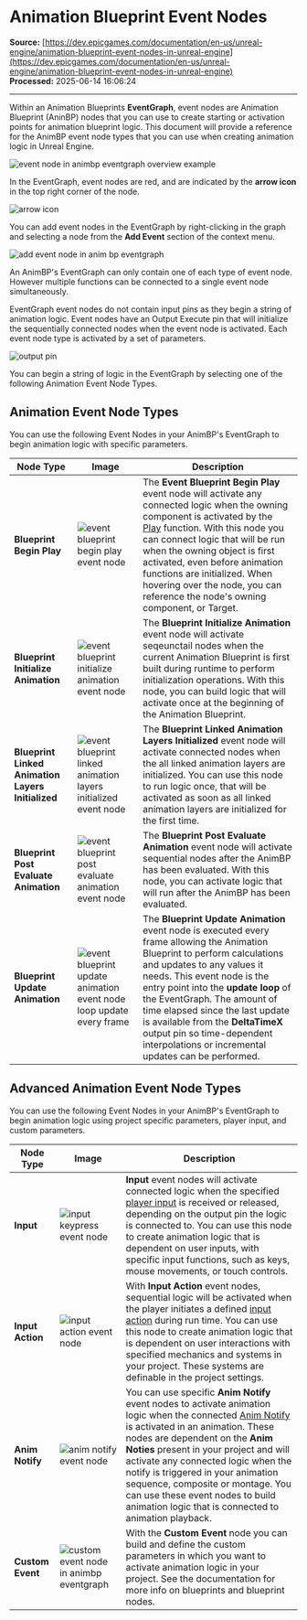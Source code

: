# Animation Blueprint Event Nodes

**Source:** [https://dev.epicgames.com/documentation/en-us/unreal-engine/animation-blueprint-event-nodes-in-unreal-engine](https://dev.epicgames.com/documentation/en-us/unreal-engine/animation-blueprint-event-nodes-in-unreal-engine)  
**Processed:** 2025-06-14 16:06:24

---

Within an Animation Blueprints **EventGraph**, event nodes are Animation Blueprint (AninBP) nodes that you can use to create starting or activation points for animation blueprint logic. This document will provide a reference for the AnimBP event node types that you can use when creating animation logic in Unreal Engine.

![event node in animbp eventgraph overview example](https://d1iv7db44yhgxn.cloudfront.net/documentation/images/503f9852-f32d-4915-ae8e-8b332e3e9b3d/overview.png)

In the EventGraph, event nodes are red, and are indicated by the **arrow icon** in the top right corner of the node.

![arrow icon](https://d1iv7db44yhgxn.cloudfront.net/documentation/images/03ef5b97-10f9-4ba4-8971-9769a0b8533e/arrowicon.png)

You can add event nodes in the EventGraph by right-clicking in the graph and selecting a node from the **Add Event** section of the context menu.

![add event node in anim bp eventgraph](https://d1iv7db44yhgxn.cloudfront.net/documentation/images/f563e74a-cd0b-4156-a729-edcf06fe41f7/addeventnode.png)

An AnimBP's EventGraph can only contain one of each type of event node. However multiple functions can be connected to a single event node simultaneously.

EventGraph event nodes do not contain input pins as they begin a string of animation logic. Event nodes have an Output Execute pin that will initialize the sequentially connected nodes when the event node is activated. Each event node type is activated by a set of parameters.

![output pin](https://d1iv7db44yhgxn.cloudfront.net/documentation/images/3f046e3f-cc16-455e-ac50-b2401cf06620/outputpin.png)

You can begin a string of logic in the EventGraph by selecting one of the following Animation Event Node Types.

## Animation Event Node Types

You can use the following Event Nodes in your AnimBP's EventGraph to begin animation logic with specific parameters.

| Node Type | Image | Description |
| --- | --- | --- |
| **Blueprint Begin Play** | ![event blueprint begin play event node](https://d1iv7db44yhgxn.cloudfront.net/documentation/images/f57f381b-e72a-4f9f-a8b0-f3daa4739919/beginplay.png) | The **Event Blueprint Begin Play** event node will activate any connected logic when the owning component is activated by the [Play](/documentation/en-us/unreal-engine/playing-and-simulating-in-unreal-engine) function. With this node you can connect logic that will be run when the owning object is first activated, even before animation functions are initialized. When hovering over the node, you can reference the node's owning component, or Target. |
| **Blueprint Initialize Animation** | ![event blueprint initialize animation event node](https://d1iv7db44yhgxn.cloudfront.net/documentation/images/5022308a-5786-4613-a310-d957cc263a9a/bpinit.png) | The **Blueprint Initialize Animation** event node will activate seqeunctail nodes when the current Animation Blueprint is first built during runtime to perform initialization operations. With this node, you can build logic that will activate once at the beginning of the Animation Blueprint. |
| **Blueprint Linked Animation Layers Initialized** | ![event blueprint linked animation layers initialized event node](https://d1iv7db44yhgxn.cloudfront.net/documentation/images/1e53082d-f371-4dbc-b2b2-1d301c6ee26d/linkedaniminit.png) | The **Blueprint Linked Animation Layers Initialized** event node will activate connected nodes when the all linked animation layers are initialized. You can use this node to run logic once, that will be activated as soon as all linked animation layers are initialized for the first time. |
| **Blueprint Post Evaluate Animation** | ![event blueprint post evaluate animation event node](https://d1iv7db44yhgxn.cloudfront.net/documentation/images/c38055bd-d0b3-470d-b0bc-7531590216ba/postevaluate.png) | The **Blueprint Post Evaluate Animation** event node will activate sequential nodes after the AnimBP has been evaluated. With this node, you can activate logic that will run after the AnimBP has been evaluated. |
| **Blueprint Update Animation** | ![event blueprint update animation event node loop update every frame](https://d1iv7db44yhgxn.cloudfront.net/documentation/images/1706fbb1-4dcd-4d90-9b86-898376e0b2ff/updateanim.png) | The **Blueprint Update Animation** event node is executed every frame allowing the Animation Blueprint to perform calculations and updates to any values it needs. This event node is the entry point into the **update loop** of the EventGraph. The amount of time elapsed since the last update is available from the **DeltaTimeX** output pin so time-dependent interpolations or incremental updates can be performed. |

## Advanced Animation Event Node Types

You can use the following Event Nodes in your AnimBP's EventGraph to begin animation logic using project specific parameters, player input, and custom parameters.

| Node Type | Image | Description |
| --- | --- | --- |
| **Input** | ![input keypress event node](https://d1iv7db44yhgxn.cloudfront.net/documentation/images/e5546330-7431-40be-846c-d27bd50bafc2/keypress.png) | **Input** event nodes will activate connected logic when the specified [player input](/documentation/en-us/unreal-engine/input-in-unreal-engine) is received or released, depending on the output pin the logic is connected to. You can use this node to create animation logic that is dependent on user inputs, with specific input functions, such as keys, mouse movements, or touch controls. |
| **Input Action** | ![input action event node](https://d1iv7db44yhgxn.cloudfront.net/documentation/images/cfe6332d-774c-4f91-bc01-374bc78cf275/action.png) | With **Input Action** event nodes, sequential logic will be activated when the player initiates a defined [input action](/documentation/en-us/unreal-engine/input-in-unreal-engine) during run time. You can use this node to create animation logic that is dependent on user interactions with specified mechanics and systems in your project. These systems are definable in the project settings. |
| **Anim Notify** | ![anim notify event node](https://d1iv7db44yhgxn.cloudfront.net/documentation/images/502962ea-210f-4f9b-9dbc-30eeebd73367/notify.png) | You can use specific **Anim Notify** event nodes to activate animation logic when the connected [Anim Notify](/documentation/en-us/unreal-engine/animation-notifies-in-unreal-engine) is activated in an animation. These nodes are dependent on the **Anim Noties** present in your project and will activate any connected logic when the notify is triggered in your animation sequence, composite or montage. You can use these event nodes to build animation logic that is connected to animation playback. |
| **Custom Event** | ![custom event node in animbp eventgraph](https://d1iv7db44yhgxn.cloudfront.net/documentation/images/a91bcd69-9e40-4d49-b03e-fb31dbae651b/customevent.png) | With the **Custom Event** node you can build and define the custom parameters in which you want to activate animation logic in your project. See the [](/documentation/404)documentation for more info on blueprints and blueprint nodes. |